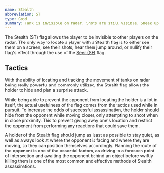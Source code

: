 ```yaml
---
name: Stealth
abbreviation: ST
type: Good
summary: Tank is invisible on radar. Shots are still visible. Sneak up behind enemies!
---
```


The Stealth (ST) flag allows the player to be invisible to other players on the radar. The only way to locate a player with a Stealth flag is to either see them on a screen, see their shots, hear them jump around, or nullify their flag's effect through the use of the [Seer (SE)](../seer/) flag.

## Tactics

With the ability of locating and tracking the movement of tanks on radar being really powerful and commonly utilized, the Stealth flag allows the holder to hide and plan a surprise attack.

While being able to prevent the opponent from locating the holder is a lot in itself, the actual usefulness of the flag comes from the tactics used while in pursuit. To increase the odds of successful assassination, the holder should hide from the opponent while moving closer, only attempting to shoot when in close proximity. This to prevent giving away one's location and restrict the opponent from performing any reactions that could save them.

A holder of the Stealth flag should jump as least as possible to stay quiet, as well as always look at where the opponent is facing and where they are moving, so they can position themselves accordingly. Planning the route of the opponent is one of the essential factors, as driving to a foreseen point of intersection and awaiting the opponent behind an object before swiftly killing them is one of the most common and effective methods of Stealth assassinations.
